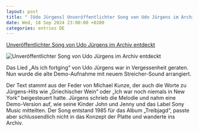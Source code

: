 ```yaml
---
layout: post
title: " [Udo Jürgens] Unveröffentlichter Song von Udo Jürgens im Archiv entdeckt"
date: Wed, 18 Sep 2024 23:00:00 +0200
categories: entries DE
---
```

[Unveröffentlichter Song von Udo Jürgens im Archiv entdeckt](https://ga.de/news/panorama/unveroeffentlichter-song-von-udo-juergens-im-archiv-entdeckt_aid-119115819)

![Unveröffentlichter Song von Udo Jürgens im Archiv entdeckt](https://ga.de/imgs/93/2/1/2/2/3/7/1/6/9/tok_087d000bb0823784ef08f5b7d1c3d72a/w1200_h630_x908_y775_qk3tldo5ny-v12-ax-s2048-ecd5b2dcf2f7136c.jpeg)

Das Lied „Als ich fortging“ von Udo Jürgens war in Vergessenheit geraten. Nun wurde die alte Demo-Aufnahme mit neuem Streicher-Sound arrangiert.

Der Text stammt aus der Feder von Michael Kunze, der auch die Worte zu Jürgens-Hits wie „Griechischer Wein“ oder „Ich war noch niemals in New York“ beigesteuert hatte. Jürgens schrieb die Melodie und nahm eine Demo-Version auf, wie seine Kinder John und Jenny und das Label Sony Music mitteilten. Der Song entstand 1985 für das Album „Treibjagd“, passte aber schlussendlich nicht in das Konzept der Platte und wanderte ins Archiv.

